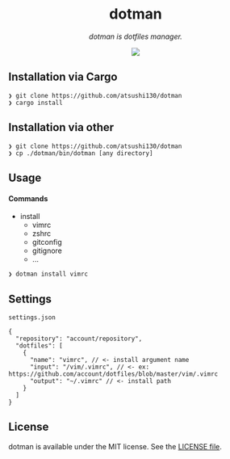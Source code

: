 <p align="center">
    <h1 align="center">dotman</h1>
</p1>

<p align="center"><i>dotman is dotfiles manager.</i></p>

<p align="center">
    <a href=".license-mit"><img src="https://img.shields.io/badge/license-MIT-blue.svg"></a> 
</p>

## Installation via Cargo
```
❯ git clone https://github.com/atsushi130/dotman
❯ cargo install
```

## Installation via other
```
❯ git clone https://github.com/atsushi130/dotman
❯ cp ./dotman/bin/dotman [any directory]
```

## Usage
#### Commands
- install
  + vimrc
  + zshrc
  + gitconfig
  + gitignore
  + ... 

```
❯ dotman install vimrc
```

## Settings
`settings.json`
```
{
  "repository": "account/repository",
  "dotfiles": [
    {
      "name": "vimrc", // <- install argument name
      "input": "/vim/.vimrc", // <- ex: https://github.com/account/dotfiles/blob/master/vim/.vimrc
      "output": "~/.vimrc" // <- install path
    }
  ]
}
```

## License
dotman is available under the MIT license. See the [LICENSE file](https://github.com/atsushi130/dotman/blob/master/license-mit).
